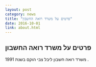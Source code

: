 ```yaml
---
layout: post
category: news
title: "פרטים על משרד רואה החשבון"
date: 2016-10-01
link: about.html
---
```


<h2>פרטים על משרד רואה החשבון</h2>
<p>משרד רואה חשבון ליבל צבי הוקם בשנת 1991 .</p>
